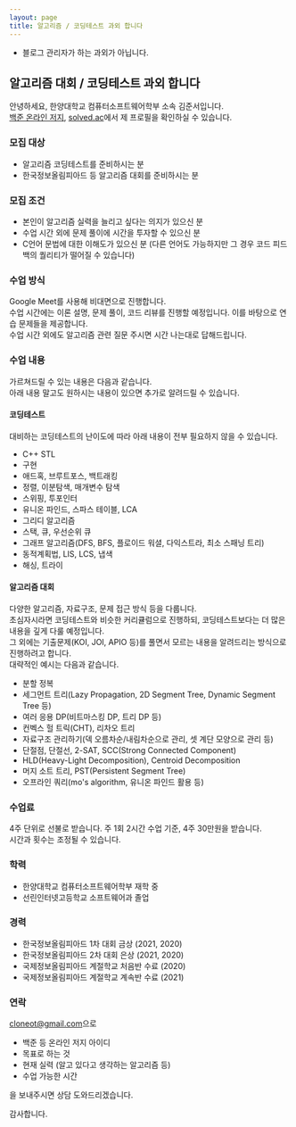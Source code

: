 ```yaml
---
layout: page
title: 알고리즘 / 코딩테스트 과외 합니다
---
```


* 블로그 관리자가 하는 과외가 아닙니다.

## 알고리즘 대회 / 코딩테스트 과외 합니다

안녕하세요, 한양대학교 컴퓨터소프트웨어학부 소속 김준서입니다.<br>
[백준 온라인 저지](https://www.acmicpc.net/user/junseo), [solved.ac](https://solved.ac/profile/junseo)에서 제 프로필을 확인하실 수 있습니다.

### 모집 대상
- 알고리즘 코딩테스트를 준비하시는 분
- 한국정보올림피아드 등 알고리즘 대회를 준비하시는 분

### 모집 조건
- 본인이 알고리즘 실력을 늘리고 싶다는 의지가 있으신 분
- 수업 시간 외에 문제 풀이에 시간을 투자할 수 있으신 분
- C언어 문법에 대한 이해도가 있으신 분 (다른 언어도 가능하지만 그 경우 코드 피드백의 퀄리티가 떨어질 수 있습니다)

### 수업 방식
Google Meet를 사용해 비대면으로 진행합니다.<br>
수업 시간에는 이론 설명, 문제 풀이, 코드 리뷰를 진행할 예정입니다. 이를 바탕으로 연습 문제들을 제공합니다.<br>
수업 시간 외에도 알고리즘 관련 질문 주시면 시간 나는대로 답해드립니다.

### 수업 내용
가르쳐드릴 수 있는 내용은 다음과 같습니다.<br>
아래 내용 말고도 원하시는 내용이 있으면 추가로 알려드릴 수 있습니다.

#### 코딩테스트
대비하는 코딩테스트의 난이도에 따라 아래 내용이 전부 필요하지 않을 수 있습니다.

- C++ STL
- 구현
- 애드혹, 브루트포스, 백트래킹
- 정렬, 이분탐색, 매개변수 탐색
- 스위핑, 투포인터
- 유니온 파인드, 스파스 테이블, LCA
- 그리디 알고리즘
- 스택, 큐, 우선순위 큐
- 그래프 알고리즘(DFS, BFS, 플로이드 워셜, 다익스트라, 최소 스패닝 트리)
- 동적계획법, LIS, LCS, 냅색
- 해싱, 트라이

#### 알고리즘 대회
다양한 알고리즘, 자료구조, 문제 접근 방식 등을 다룹니다.<br>
초심자시라면 코딩테스트와 비슷한 커리큘럼으로 진행하되, 코딩테스트보다는 더 많은 내용을 깊게 다룰 예정입니다.<br>
그 외에는 기출문제(KOI, JOI, APIO 등)를 풀면서 모르는 내용을 알려드리는 방식으로 진행하려고 합니다.<br>
대략적인 예시는 다음과 같습니다.

- 분할 정복
- 세그먼트 트리(Lazy Propagation, 2D Segment Tree, Dynamic Segment Tree 등)
- 여러 응용 DP(비트마스킹 DP, 트리 DP 등)
- 컨벡스 헐 트릭(CHT), 리차오 트리
- 자료구조 관리하기(덱 오름차순/내림차순으로 관리, 셋 계단 모양으로 관리 등)
- 단절점, 단절선, 2-SAT, SCC(Strong Connected Component)
- HLD(Heavy-Light Decomposition), Centroid Decomposition
- 머지 소트 트리, PST(Persistent Segment Tree)
- 오프라인 쿼리(mo's algorithm, 유니온 파인드 활용 등)



### 수업료
4주 단위로 선불로 받습니다. 주 1회 2시간 수업 기준, 4주 30만원을 받습니다.<br>
시간과 횟수는 조정될 수 있습니다.

### 학력
- 한양대학교 컴퓨터소프트웨어학부 재학 중
- 선린인터넷고등학교 소프트웨어과 졸업

### 경력
- 한국정보올림피아드 1차 대회 금상 (2021, 2020)
- 한국정보올림피아드 2차 대회 은상 (2021, 2020)
- 국제정보올림피아드 계절학교 처음반 수료 (2020)
- 국제정보올림피아드 계절학교 계속반 수료 (2021)

### 연락
<style>
.mail-address:after{
    content:attr(data-name) "@" attr(data-domain) "." attr(data-tld);
    text-decoration: underline
}
</style>
<a href="#" class="mail-address" data-name="cloneot" data-domain="gmail" data-tld="com" onclick="window.location.href = 'mailto:' + this.dataset.name + '@' + this.dataset.domain + '.' + this.dataset.tld"></a>으로

- 백준 등 온라인 저지 아이디
- 목표로 하는 것
- 현재 실력 (알고 있다고 생각하는 알고리즘 등)
- 수업 가능한 시간

을 보내주시면 상담 도와드리겠습니다.

감사합니다.
